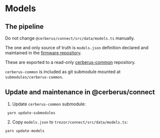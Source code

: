 # Models

## The pipeline

Do not change `@cerberus/connect/src/data/models.ts` manually.

The one and only source of truth is `models.json` definition declared and maintained in the [firmware repository](https://github.com/Cerberus-Wallet/cerberus-firmware/tree/main/common).

These are exported to a read-only [cerberus-common](https://github.com/Cerberus-Wallet/cerberus-common) repository.

`cerberus-common` is included as git submodule mounted at `submodules/cerberus-common`.

## Update and maintenance in @cerberus/connect

1. Update `cerberus-common` submodule:

```
 yarn update-submodules
```

2. Copy `models.json` to `trezor/connect/src/data/models.ts`:

```
yarn update-models
```
